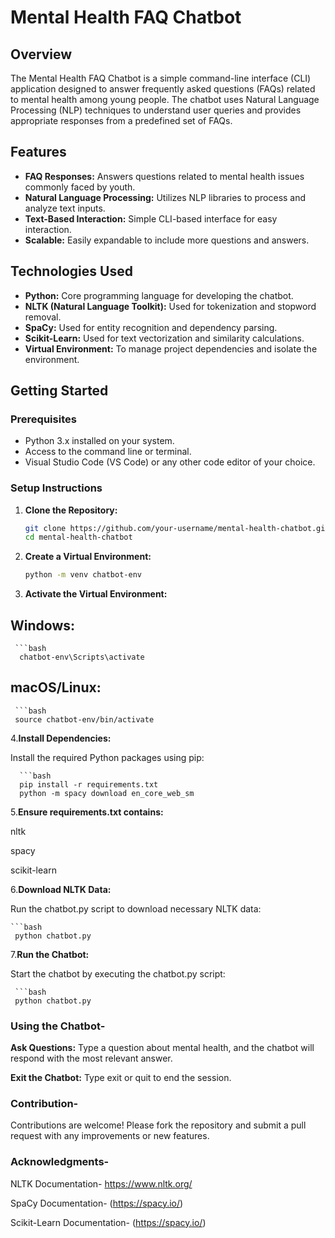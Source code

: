 # Mental Health FAQ Chatbot

## Overview

The Mental Health FAQ Chatbot is a simple command-line interface (CLI) application designed to answer frequently asked questions (FAQs) related to mental health among young people. The chatbot uses Natural Language Processing (NLP) techniques to understand user queries and provides appropriate responses from a predefined set of FAQs.

## Features

- **FAQ Responses:** Answers questions related to mental health issues commonly faced by youth.
- **Natural Language Processing:** Utilizes NLP libraries to process and analyze text inputs.
- **Text-Based Interaction:** Simple CLI-based interface for easy interaction.
- **Scalable:** Easily expandable to include more questions and answers.

## Technologies Used

- **Python:** Core programming language for developing the chatbot.
- **NLTK (Natural Language Toolkit):** Used for tokenization and stopword removal.
- **SpaCy:** Used for entity recognition and dependency parsing.
- **Scikit-Learn:** Used for text vectorization and similarity calculations.
- **Virtual Environment:** To manage project dependencies and isolate the environment.

## Getting Started

### Prerequisites

- Python 3.x installed on your system.
- Access to the command line or terminal.
- Visual Studio Code (VS Code) or any other code editor of your choice.

### Setup Instructions

1. **Clone the Repository:**

   ```bash
   git clone https://github.com/your-username/mental-health-chatbot.git
   cd mental-health-chatbot


2. **Create a Virtual Environment:**

   ```bash
   python -m venv chatbot-env

3. **Activate the Virtual Environment:**

## Windows:

     ```bash
      chatbot-env\Scripts\activate


## macOS/Linux:

     ```bash
     source chatbot-env/bin/activate

4.**Install Dependencies:**

Install the required Python packages using pip:

      ```bash
      pip install -r requirements.txt
      python -m spacy download en_core_web_sm


5.**Ensure requirements.txt contains:**


nltk

spacy

scikit-learn


6.**Download NLTK Data:**


Run the chatbot.py script to download necessary NLTK data:

    ```bash
     python chatbot.py

7.**Run the Chatbot:**


Start the chatbot by executing the chatbot.py script:


     ```bash
     python chatbot.py


### Using the Chatbot-

 **Ask Questions:** Type a question about mental health, and the chatbot will respond with the most relevant answer.

  **Exit the Chatbot:** Type exit or quit to end the session.

### Contribution-

Contributions are welcome! Please fork the repository and submit a pull request with any improvements or new features.

### Acknowledgments-

NLTK Documentation- https://www.nltk.org/

SpaCy Documentation- (https://spacy.io/)

Scikit-Learn Documentation- (https://spacy.io/)
